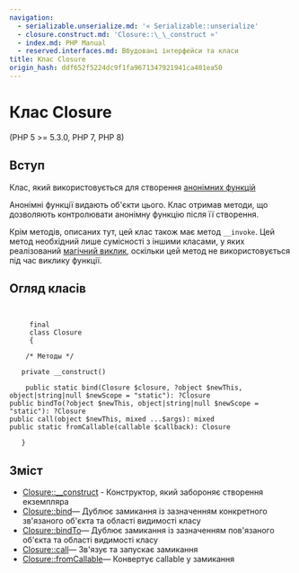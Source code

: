```yaml
---
navigation:
  - serializable.unserialize.md: '« Serializable::unserialize'
  - closure.construct.md: 'Closure::\_\_construct »'
  - index.md: PHP Manual
  - reserved.interfaces.md: Вбудовані інтерфейси та класи
title: Клас Closure
origin_hash: ddf652f5224dc9f1fa9671347921941ca401ea50
---
```

# Клас Closure

(PHP 5 >= 5.3.0, PHP 7, PHP 8)

## Вступ

Клас, який використовується для створення [анонімних функцій](functions.anonymous.md)

Анонімні функції видають об'єкти цього. Клас отримав методи, що дозволяють контролювати анонімну функцію після її створення.

Крім методів, описаних тут, цей клас також має метод `__invoke`. Цей метод необхідний лише сумісності з іншими класами, у яких реалізований [магічний виклик](language.oop5.magic.md#language.oop5.magic.invoke), оскільки цей метод не використовується під час виклику функції.

## Огляд класів

```classsynopsis

    
     final
     class Closure
     {

    /* Методы */
    
   private __construct()

    public static bind(Closure $closure, ?object $newThis, object|string|null $newScope = "static"): ?Closure
public bindTo(?object $newThis, object|string|null $newScope = "static"): ?Closure
public call(object $newThis, mixed ...$args): mixed
public static fromCallable(callable $callback): Closure

   }
```

## Зміст

-   [Closure::\_\_construct](closure.construct.md) \- Конструктор, який забороняє створення екземпляра
-   [Closure::bind](closure.bind.md)— Дублює замикання із зазначенням конкретного зв'язаного об'єкта та області видимості класу
-   [Closure::bindTo](closure.bindto.md)— Дублює замикання із зазначенням пов'язаного об'єкта та області видимості класу
-   [Closure::call](closure.call.md)— Зв'язує та запускає замикання
-   [Closure::fromCallable](closure.fromcallable.md)— Конвертує callable у замикання
